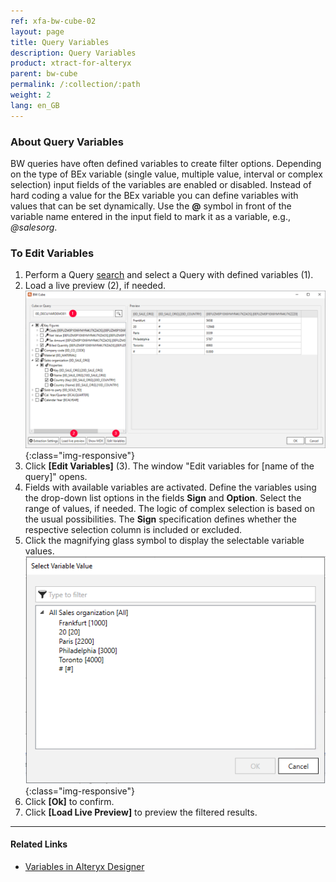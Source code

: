 ```yaml
---
ref: xfa-bw-cube-02
layout: page
title: Query Variables
description: Query Variables
product: xtract-for-alteryx
parent: bw-cube
permalink: /:collection/:path
weight: 2
lang: en_GB
---
```


### About Query Variables
BW queries have often defined variables to create filter options. Depending on the type of BEx variable (single value, multiple value, interval or complex selection) input fields of the variables are enabled or disabled.
Instead of hard coding a value for the BEx variable you can define variables with values that can be set dynamically.
Use the **@** symbol in front of the variable name entered in the input field to mark it as a variable, e.g., *@salesorg*. 

### To Edit Variables
1. Perform a Query [search](./using-bw-cube-component#to-search-for-a-bw-cube-or-query) and select a Query with defined variables (1).
2. Load a live preview (2), if needed. 
![Edit Variables Button](/img/content/xfa/xfa_variables.png){:class="img-responsive"}
3. Click **[Edit Variables]** (3). The window "Edit variables for [name of the query]" opens.
4. Fields with available variables are activated. Define the variables using the drop-down list options in the fields **Sign** and **Option**. Select the range of values, if needed. The logic of complex selection is based on the usual possibilities. The **Sign** specification defines whether the respective selection column is included or excluded.
5. Click the magnifying glass symbol to display the selectable variable values.
![Edit Variables](/img/content/xfa/xfa_query_var.png){:class="img-responsive"}
6. Click **[Ok]** to confirm. 
7. Click **[Load Live Preview]** to preview the filtered results.

*****
#### Related Links
- [Variables in Alteryx Designer](https://help.alteryx.com/10.6/Reference/Variables.htm)



